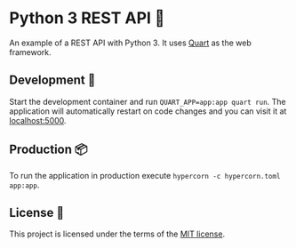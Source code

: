 # Python 3 REST API 🐍

An example of a REST API with Python 3. It uses [Quart](https://pgjones.gitlab.io/quart/) as the web framework.

## Development 🔧

Start the development container and run `QUART_APP=app:app quart run`. The application will automatically restart on code changes and you can visit it at [localhost:5000](http://localhost:5000/health).

## Production 📦

To run the application in production execute `hypercorn -c hypercorn.toml app:app`.

## License 📄

This project is licensed under the terms of the [MIT license](./LICENSE.md).
